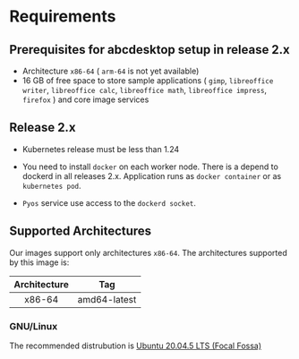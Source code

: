 # Requirements

## Prerequisites for abcdesktop setup in release 2.x

* Architecture `x86-64` ( `arm-64` is not yet available)
* 16 GB of free space to store sample applications ( `gimp`, `libreoffice writer`, `libreoffice calc`, `libreoffice math`, `libreoffice impress`, `firefox` ) and core image services

## Release 2.x

* Kubernetes release must be less than 1.24

* You need to install `docker` on each worker node. There is a depend to dockerd in all releases 2.x. Application runs as `docker container` or as `kubernetes pod`. 

* `Pyos` service use access to the `dockerd socket`.


## Supported Architectures

Our images support only architectures `x86-64`. The architectures supported by this image is:

| Architecture | Tag |
| :----: | --- |
| x86-64 | amd64-latest |


### GNU/Linux

The recommended distrubution is [Ubuntu 20.04.5 LTS (Focal Fossa)](https://releases.ubuntu.com/20.04/)

